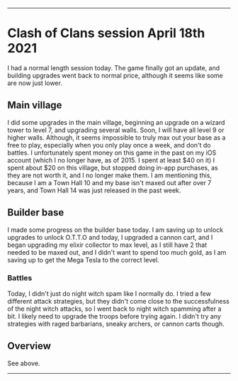 
***

# Clash of Clans session April 18th 2021

I had a normal length session today. The game finally got an update, and building upgrades went back to normal price, although it seems like some are now just lower.

## Main village

I did some upgrades in the main village, beginning an upgrade on a wizard tower to level 7, and upgrading several walls. Soon, I will have all level 9 or higher walls. Although, it seems impossible to truly max out your base as a free to play, especially when you only play once a week, and don't do battles. I unfortunately spent money on this game in the past on my iOS account (which I no longer have, as of 2015. I spent at least $40 on it) I spent about $20 on this village, but stopped doing in-app purchases, as they are not worth it, and I no longer make them. I am mentioning this, because I am a Town Hall 10 and my base isn't maxed out after over 7 years, and Town Hall 14 was just released in the past week.

## Builder base

I made some progress on the builder base today. I am saving up to unlock upgrades to unlock O.T.T.O and today, I upgraded a cannon cart, and I began upgrading my elixir collector to max level, as I still have 2 that needed to be maxed out, and I didn't want to spend too much gold, as I am saving up to get the Mega Tesla to the correct level.

### Battles

Today, I didn't just do night witch spam like I normally do. I tried a few different attack strategies, but they didn't come close to the successfulness of the night witch attacks, so I went back to night witch spamming after a bit. I likely need to upgrade the troops before trying again. I didn't try any strategies with raged barbarians, sneaky archers, or cannon carts though.

## Overview

See above.

***
